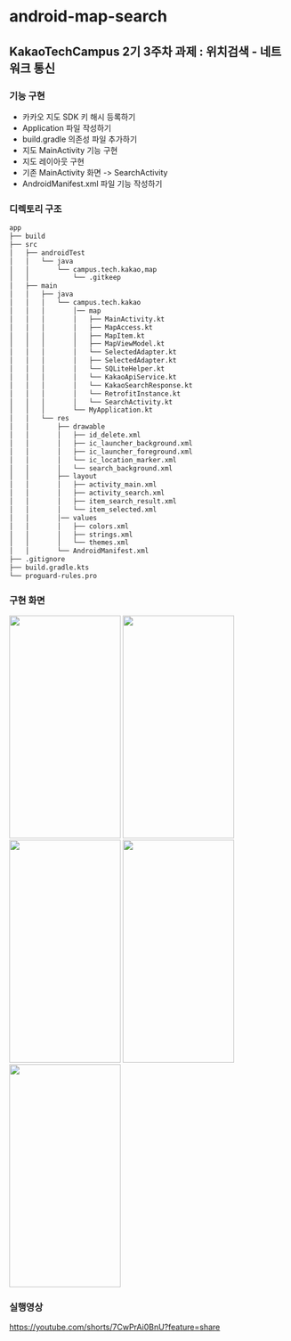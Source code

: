 # android-map-search
## KakaoTechCampus 2기 3주차 과제 : 위치검색 - 네트워크 통신 

### 기능 구현
- 카카오 지도 SDK 키 해시 등록하기
- Application 파일 작성하기
- build.gradle 의존성 파일 추가하기
- 지도 MainActivity 기능 구현
- 지도 레이아웃 구현
- 기존 MainActivity 화면 -> SearchActivity
- AndroidManifest.xml 파일 기능 작성하기

### 디렉토리 구조
```bash
app
├── build
├── src
│   ├── androidTest
│   │   └── java
│   │       └── campus.tech.kakao,map
│   │           └── .gitkeep
│   ├── main
│   │   ├── java
│   │   │   └── campus.tech.kakao
│   │   │       │── map
│   │   │       │   ├── MainActivity.kt
│   │   │       │   ├── MapAccess.kt
│   │   │       │   ├── MapItem.kt
│   │   │       │   ├── MapViewModel.kt
│   │   │       │   └── SelectedAdapter.kt
│   │   │       │   ├── SelectedAdapter.kt
│   │   │       │   └── SQLiteHelper.kt
│   │   │       │   └── KakaoApiService.kt
│   │   │       │   └── KakaoSearchResponse.kt
│   │   │       │   └── RetrofitInstance.kt
│   │   │       │   └── SearchActivity.kt
│   │   │       └── MyApplication.kt
│   │   └── res
│   │       ├── drawable
│   │       │   ├── id_delete.xml
│   │       │   ├── ic_launcher_background.xml
│   │       │   ├── ic_launcher_foreground.xml
│   │       │   └── ic_location_marker.xml
│   │       │   └── search_background.xml
│   │       ├── layout
│   │       │   ├── activity_main.xml
│   │       │   ├── activity_search.xml
│   │       │   ├── item_search_result.xml
│   │       │   └── item_selected.xml
│   │       │── values
│   │       │   ├── colors.xml
│   │       │   ├── strings.xml
│   │       │   └── themes.xml
│   │       └── AndroidManifest.xml
├── .gitignore
├── build.gradle.kts
└── proguard-rules.pro
```

### 구현 화면
<img src="https://github.com/YJY1220/DATA/assets/93771689/e6a77da3-1559-49e5-93c8-3fd51e642a66" width="200" height="400"/>
<img src="https://github.com/YJY1220/DATA/assets/93771689/f2ad4062-304d-48b4-87c6-6294f312cd57" width="200" height="400"/>
<img src="https://github.com/YJY1220/DATA/assets/93771689/8a0d0d57-38c7-4ef0-9420-9e58fc812627" width="200" height="400"/>
<img src="https://github.com/YJY1220/DATA/assets/93771689/8f0c63d7-4be8-4fa3-84f7-9d8469b9f0a5" width="200" height="400"/>
<img src="https://github.com/YJY1220/DATA/assets/93771689/aa55af71-0e89-4e12-9060-aabecf30ff6f" width="200" height="400"/>

### 실행영상
https://youtube.com/shorts/7CwPrAi0BnU?feature=share